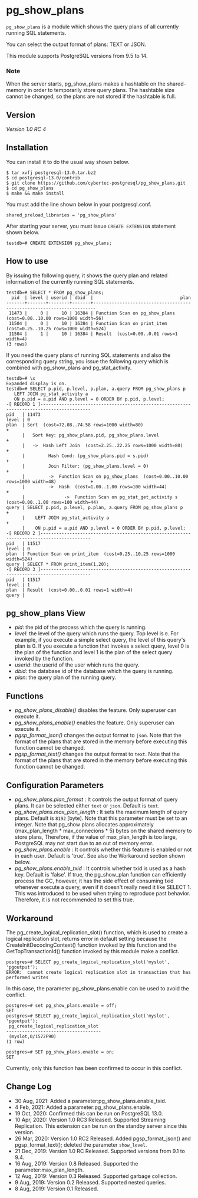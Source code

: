 # pg_show_plans

`pg_show_plans` is a module which shows the query plans of all currently running SQL statements.

You can select the output format of plans: TEXT or JSON.

This module supports PostgreSQL versions from 9.5 to 14.

### Note
When the server starts, pg_show_plans makes a hashtable  on the shared-memory in order to temporarily store query plans.
The hashtable size cannot be changed, so the plans are not stored if the hashtable is full.

## Version

*Version 1.0 RC 4*

## Installation

You can install it to do the usual way shown below.

```
$ tar xvfj postgresql-13.0.tar.bz2
$ cd postgresql-13.0/contrib
$ git clone https://github.com/cybertec-postgresql/pg_show_plans.git
$ cd pg_show_plans
$ make && make install
```

You must add the line shown below in your postgresql.conf.

```
shared_preload_libraries = 'pg_show_plans'
```

After starting your server, you must issue `CREATE EXTENSION` statement shown below.

```
testdb=# CREATE EXTENSION pg_show_plans;
```

## How to use

By issuing the following query, it shows the query plan and related information of the currently running SQL statements.

```
testdb=# SELECT * FROM pg_show_plans;
  pid  | level | userid | dbid  |                                 plan                                  
-------+-------+--------+-------+-----------------------------------------------------------------------
 11473 |     0 |     10 | 16384 | Function Scan on pg_show_plans  (cost=0.00..10.00 rows=1000 width=56)
 11504 |     0 |     10 | 16384 | Function Scan on print_item  (cost=0.25..10.25 rows=1000 width=524)
 11504 |     1 |     10 | 16384 | Result  (cost=0.00..0.01 rows=1 width=4)
(3 rows)
```

If you need the query plans of running SQL statements and also the corresponding query string, you issue the following query which is combined with pg_show_plans and pg_stat_activity.

```
testdb=# \x
Expanded display is on.
testdb=# SELECT p.pid, p.level, p.plan, a.query FROM pg_show_plans p 
   LEFT JOIN pg_stat_activity a
   ON p.pid = a.pid AND p.level = 0 ORDER BY p.pid, p.level;
-[ RECORD 1 ]-----------------------------------------------------------------------------------------
pid   | 11473
level | 0
plan  | Sort  (cost=72.08..74.58 rows=1000 width=80)                                                  +
      |   Sort Key: pg_show_plans.pid, pg_show_plans.level                                            +
      |   ->  Hash Left Join  (cost=2.25..22.25 rows=1000 width=80)                                   +
      |         Hash Cond: (pg_show_plans.pid = s.pid)                                                +
      |         Join Filter: (pg_show_plans.level = 0)                                                +
      |         ->  Function Scan on pg_show_plans  (cost=0.00..10.00 rows=1000 width=48)             +
      |         ->  Hash  (cost=1.00..1.00 rows=100 width=44)                                         +
      |               ->  Function Scan on pg_stat_get_activity s  (cost=0.00..1.00 rows=100 width=44)
query | SELECT p.pid, p.level, p.plan, a.query FROM pg_show_plans p                                   +
      |    LEFT JOIN pg_stat_activity a                                                               +
      |    ON p.pid = a.pid AND p.level = 0 ORDER BY p.pid, p.level;
-[ RECORD 2 ]-----------------------------------------------------------------------------------------
pid   | 11517
level | 0
plan  | Function Scan on print_item  (cost=0.25..10.25 rows=1000 width=524)
query | SELECT * FROM print_item(1,20);
-[ RECORD 3 ]-----------------------------------------------------------------------------------------
pid   | 11517
level | 1
plan  | Result  (cost=0.00..0.01 rows=1 width=4)
query | 

```


## pg_show_plans View
 - *pid*: the pid of the process which the query is running.    
 - *level*: the level of the query which runs the query. Top level is `0`. For example, if you execute a simple select query, the level of this query's plan is 0. If you execute a function that invokes a select query, level 0 is the plan of the function and level 1 is the plan of the select query invoked by the function.
 - *userid*: the userid of the user which runs the query.
 - *dbid*: the database id of the database which the query is running.
 - *plan*: the query plan of the running query.

## Functions
 - *pg_show_plans_disable()* disables the feature. Only superuser can execute it.
 - *pg_show_plans_enable()* enables the feature. Only superuser can execute it.
 - *pgsp_format_json()* changes the output format to `json`. Note that the format of the plans that are stored in the memory before executing this function cannot be changed.
 - *pgsp_format_text()* changes the output format to `text`. Note that the format of the plans that are stored in the memory before executing this function cannot be changed.

## Configuration Parameters
 - *pg_show_plans.plan_format* : It controls the output format of query plans. It can be selected either `text` or `json`. Default is `text`.
 - *pg_show_plans.max_plan_length* : It sets the maximum length of query plans. Default is `8192` [byte]. Note that this parameter must be set to an integer. Note that pg_show plans allocates approximately (max_plan_length * max_connecions * 5) bytes on the shared memory to store plans, Therefore, if the value of max_plan_length is too large, PostgreSQL may not start due to an out of memory error.
 - *pg_show_plans.enable* : It controls whether this feature is enabled or not in each user. Default is 'true'. See also the Workaround section shown below.
 - *pg_show_plans.enable_txid* : It controls whether txid is used as a hash key. Default is 'false'. If true, the pg_show_plan function can efficiently process the GC, however, it has the side effect of consuming txid whenever execute a query, even if it doesn't really need it like SELECT 1. This was introduced to be used when trying to reproduce past behavior. Therefore, it is not recommended to set this true.

## Workaround
The pg_create_logical_replication_slot() function, which is used to create a logical replication slot, returns error in default setting because the CreateInitDecodingContext() function invoked by this function and the GetTopTransactionId() function invoked by this module make a conflict.

```
postgres=# SELECT pg_create_logical_replication_slot('myslot', 'pgoutput');
ERROR:  cannot create logical replication slot in transaction that has performed writes
```

In this case, the parameter pg_show_plans.enable can be used to avoid the conflict.

```
postgres=# set pg_show_plans.enable = off;
SET
postgres=# SELECT pg_create_logical_replication_slot('myslot', 'pgoutput');
 pg_create_logical_replication_slot
------------------------------------
 (myslot,0/1572F90)
(1 row)

postgres=# SET pg_show_plans.enable = on;
SET
```
Currently, only this function has been confirmed to occur in this conflict.


## Change Log
 - 30 Aug, 2021: Added a parameter:pg_show_plans.enable_txid.
 - 4 Feb, 2021: Added a parameter:pg_show_plans.enable.
 - 19 Oct, 2020: Confirmed this can be run on PostgreSQL 13.0.
 - 10 Apr, 2020: Version 1.0 RC3 Released. Supported Streaming Replication. This extension can be run on the standby server since this version.
 - 26 Mar, 2020: Version 1.0 RC2 Released. Added pgsp_format_json() and pgsp_format_text(); deleted the parameter `show_level`.
 - 21 Dec, 2019: Version 1.0 RC Released. Supported versions from 9.1 to 9.4.
 - 16 Aug, 2019: Version 0.8 Released. Supported the parameter:max_plan_length.
 - 12 Aug, 2019: Version 0.3 Released. Supported garbage collection.
 - 9 Aug, 2019: Version 0.2 Released. Supported nested queries.
 - 8 Aug, 2019: Version 0.1 Released.
